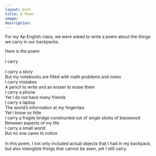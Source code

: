 ```yaml
---
layout: post
title: A Poem
image: 
description:
---
```

For my Ap English class, we were asked to write a poem about the things we carry in our backpacks.
<!-- split -->
 Here is the poem:
  <br>
 <br>
 I carry
  <br>
  <br>
I carry a story 
 <br>
But my notebooks are filled with math problems and notes
 <br>
I carry mistakes
 <br>
A pencil to write and an eraser to erase them
 <br>
I carry a phone
 <br>
Yet I do not have many friends
 <br>
I carry a laptop
 <br>
The world’s information at my fingertips 
 <br>
Yet I know so little
 <br>
I carry a fragile bridge constructed out of single sticks of basswood
 <br>
Between aspects of my life
 <br>
I carry a small world
 <br>
But no one cares to notice
 <br>
 <br>
 In this poem, I not only included actual objects that I had in my backpack, but also intangible things that cannot be seen, yet I still carry.
